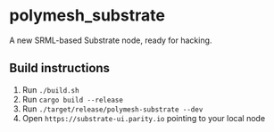 # polymesh_substrate

A new SRML-based Substrate node, ready for hacking.

## Build instructions

1. Run `./build.sh `
2. Run `cargo build --release`
3. Run `./target/release/polymesh-substrate --dev`
4. Open `https://substrate-ui.parity.io` pointing to your local node
